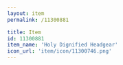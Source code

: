 ```yaml
---
layout: item
permalink: /11300881

title: Item
id: 11300881
item_name: 'Holy Dignified Headgear'
icon_url: 'item/icon/11300746.png'
---
```


